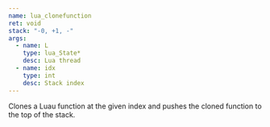 ```yaml
---
name: lua_clonefunction
ret: void
stack: "-0, +1, -"
args:
  - name: L
    type: lua_State*
    desc: Lua thread
  - name: idx
    type: int
    desc: Stack index
---
```


Clones a Luau function at the given index and pushes the cloned function to the top of the stack.
